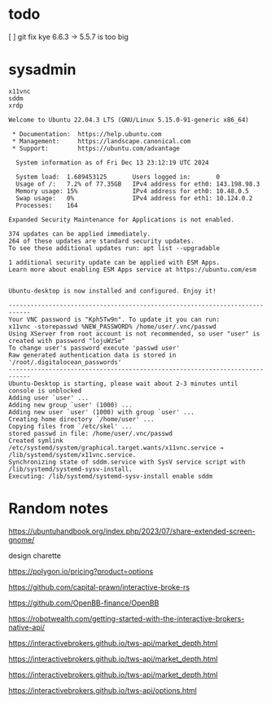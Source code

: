# todo
[ ] git fix kye 6.6.3 -> 5.5.7 is too big

# sysadmin
```
x11vnc
sddm
xrdp
```

```
Welcome to Ubuntu 22.04.3 LTS (GNU/Linux 5.15.0-91-generic x86_64)

 * Documentation:  https://help.ubuntu.com
 * Management:     https://landscape.canonical.com
 * Support:        https://ubuntu.com/advantage

  System information as of Fri Dec 13 23:12:19 UTC 2024

  System load:  1.689453125       Users logged in:       0
  Usage of /:   7.2% of 77.35GB   IPv4 address for eth0: 143.198.98.3
  Memory usage: 15%               IPv4 address for eth0: 10.48.0.5
  Swap usage:   0%                IPv4 address for eth1: 10.124.0.2
  Processes:    164

Expanded Security Maintenance for Applications is not enabled.

374 updates can be applied immediately.
264 of these updates are standard security updates.
To see these additional updates run: apt list --upgradable

1 additional security update can be applied with ESM Apps.
Learn more about enabling ESM Apps service at https://ubuntu.com/esm


Ubuntu-desktop is now installed and configured. Enjoy it!

----------------------------------------------------------------------------
Your VNC password is "Kph5Tw9n". To update it you can run:
x11vnc -storepasswd %NEW_PASSWORD% /home/user/.vnc/passwd
Using XServer from root account is not recommended, so user "user" is created with password "lojuWzSe"
To change user's password execute 'passwd user'
Raw generated authentication data is stored in '/root/.digitalocean_passwords'
----------------------------------------------------------------------------
Ubuntu-Desktop is starting, please wait about 2-3 minutes until console is unblocked
Adding user `user' ...
Adding new group `user' (1000) ...
Adding new user `user' (1000) with group `user' ...
Creating home directory `/home/user' ...
Copying files from `/etc/skel' ...
stored passwd in file: /home/user/.vnc/passwd
Created symlink /etc/systemd/system/graphical.target.wants/x11vnc.service → /lib/systemd/system/x11vnc.service.
Synchronizing state of sddm.service with SysV service script with /lib/systemd/systemd-sysv-install.
Executing: /lib/systemd/systemd-sysv-install enable sddm
```

# Random notes


https://ubuntuhandbook.org/index.php/2023/07/share-extended-screen-gnome/

design charette


https://polygon.io/pricing?product=options

https://github.com/capital-prawn/interactive-broke-rs

https://github.com/OpenBB-finance/OpenBB

https://robotwealth.com/getting-started-with-the-interactive-brokers-native-api/

https://interactivebrokers.github.io/tws-api/market_depth.html

https://interactivebrokers.github.io/tws-api/market_depth.html

https://interactivebrokers.github.io/tws-api/market_depth.html

https://interactivebrokers.github.io/tws-api/options.html

